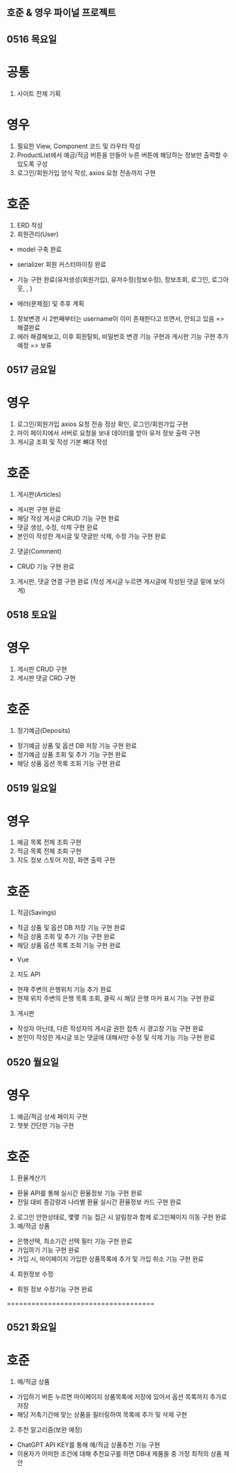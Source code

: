 ## 호준 & 영우 파이널 프로젝트


## 0516 목요일

# 공통
1. 사이트 전체 기획

# 영우
1. 필요한 View, Component 코드 및 라우터 작성
2. ProductList에서 예금/적금 버튼을 만들어 누른 버튼에 해당하는 정보만 출력할 수 있도록 구성
3. 로그인/회원가입 양식 작성, axios 요청 전송까지 구현

# 호준
1. ERD 작성
2. 회원관리(User) 
 - model 구축 완료
 - serializer 회원 커스터마이징 완료
 - 기능 구현 완료(유저생성(회원가입), 유저수정(정보수정), 정보조회, 로그인, 로그아웃, , )

- 에러(문제점) 및 추후 계획
1. 정보변경 시 2번째부터는 username이 이미 존재한다고 뜨면서, 안되고 있음 => 해결완료
2. 에러 해결해보고, 이후 회원탈퇴, 비밀번호 변경 기능 구현과 게시판 기능 구현 추가예정 => 보류


## 0517 금요일

# 영우
1. 로그인/회원가입 axios 요청 전송 정상 확인, 로그인/회원가입 구현
2. 마이 페이지에서 서버로 요청을 보내 데이터를 받아 유저 정보 출력 구현
3. 게시글 조회 및 작성 기본 뼈대 작성

# 호준
1. 게시판(Articles)
 - 게시판 구현 완료
 - 해당 작성 게시글 CRUD 기능 구현 완료
 - 댓글 생성, 수정, 삭제 구현 완료
 - 본인이 작성한 게시글 및 댓글만 삭제, 수정 가능 구현 완료

2. 댓글(Comment)
 - CRUD 기능 구현 완료

3. 게시판, 댓글 연결 구현 완료
(작성 게시글 누르면 게시글에 작성된 댓글 밑에 보이게)


## 0518 토요일

# 영우
1. 게시판 CRUD 구현
2. 게시판 댓글 CRD 구현

# 호준
1. 정기예금(Deposits)
 - 정기예금 상품 및 옵션 DB 저장 기능 구현 완료
 - 정기예금 상품 조회 및 추가 기능 구현 완료
 - 해당 상품 옵션 목록 조회 기능 구현 완료


## 0519 일요일

# 영우
1. 예금 목록 전체 조회 구현
2. 적금 목록 전체 조회 구현
3. 지도 정보 스토어 저장, 화면 출력 구현

# 호준
1. 적금(Savings)
 - 적금 상품 및 옵션 DB 저장 기능 구현 완료
 - 적금 상품 조회 및 추가 기능 구현 완료
 - 해당 상품 옵션 목록 조회 기능 구현 완료

* Vue
 2. 지도 API
  - 현재 주변의 은행위치 기능 추가 완료
  - 현재 위치 주변의 은행 목록 조회, 클릭 시 해당 은행 마커 표시 기능 구현 완료
 3. 게시판
  - 작성자 아닌데, 다른 작성자의 게시글 권한 접촉 시 경고창 기능 구현 완료
  - 본인이 작성한 게시글 또는 댓글에 대해서만 수정 및 삭제 가능 기능 구현 완료


## 0520 월요일

# 영우
1. 예금/적금 상세 페이지 구현
2. 챗봇 간단한 기능 구현


# 호준
1. 환율계산기
 - 환율 API를 통해 실시간 환율정보 기능 구현 완료
 - 전일 대비 증감량과 나라별 환율 실시간 환율정보 카드 구현 완료
2. 로그인 안한상태로, 몇몇 기능 접근 시 알림창과 함께 로그인페이지 이동 구현 완료
3. 예/적금 상품 
 - 은행선택, 최소기간 선택 필터 기능 구현 완료
 - 가입하기 기능 구현 완료
 - 가입 시, 마이페이지 가입한 상품목록에 추가 및 가입 취소 기능 구현 완료
4. 회원정보 수정
 - 회원 정보 수정기능 구현 완료

====================================

## 0521 화요일

# 호준
1. 예/적금 상품
 - 가입하기 버튼 누르면 마이페이지 상품목록에 저장에 있어서 옵션 목록까지 추가로 저장
 - 해당 저축기간에 맞는 상품을 필터링하여 목록에 추가 및 삭제 구현
2. 추천 알고리즘(보완 예정)
 - ChatGPT API KEY를 통해 예/적금 상품추천 기능 구현
 - 이용자가 어떠한 조건에 대해 추천요구를 하면 DB내 제품들 중 가장 최적의 상품 제안

